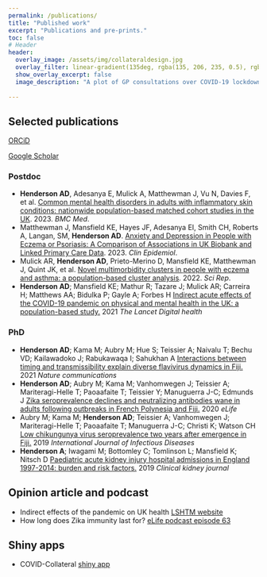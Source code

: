 ```yaml
---
permalink: /publications/
title: "Published work"
excerpt: "Publications and pre-prints."
toc: false
# Header
header:
  overlay_image: /assets/img/collateraldesign.jpg
  overlay_filter: linear-gradient(135deg, rgba(135, 206, 235, 0.5), rgba(255, 255, 255, 0.5))
  show_overlay_excerpt: false
  image_description: "A plot of GP consultations over COVID-19 lockdown"
  
---
```


## Selected publications
[ORCiD](https://orcid.org/0000-0002-8903-4906)

[Google Scholar](https://scholar.google.com/citations?user=FQrBtfAAAAAJ&hl=en&authuser=1)

### Postdoc
*	**Henderson AD**, Adesanya E, Mulick A, Matthewman J, Vu N, Davies F, et al. [Common mental health disorders in adults with inflammatory skin conditions: nationwide population-based matched cohort studies in the UK](https://link.springer.com/epdf/10.1186/s12916-023-02948-x). 2023. _BMC Med_.
*	Matthewman J, Mansfield KE, Hayes JF, Adesanya EI, Smith CH, Roberts A, Langan, SM, **Henderson AD**. [Anxiety and Depression in People with Eczema or Psoriasis: A Comparison of Associations in UK Biobank and Linked Primary Care Data](https://www.dovepress.com/anxiety-and-depression-in-people-with-eczema-or-psoriasis-a-comparison-peer-reviewed-fulltext-article-CLEP). 2023. _Clin Epidemiol_.
*	Mulick AR, **Henderson AD**, Prieto-Merino D, Mansfield KE, Matthewman J, Quint JK, et al. [Novel multimorbidity clusters in people with eczema and asthma: a population-based cluster analysis](https://www.nature.com/articles/s41598-022-26357-x). 2022. _Sci Rep_.
* **Henderson AD**; Mansfield KE; Mathur R; Tazare J; Mulick AR; Carreira H; Matthews AA; Bidulka P; Gayle A; Forbes H [Indirect acute effects of the COVID-19 pandemic on physical and mental health in the UK: a population-based study.](https://doi.org/10.1016/S2589-7500(21)00017-0) 2021 _The Lancet Digital health_

### PhD
* **Henderson AD**; Kama M; Aubry M; Hue S; Teissier A; Naivalu T; Bechu VD; Kailawadoko J; Rabukawaqa I; Sahukhan A [Interactions between timing and transmissibility explain diverse flavivirus dynamics in Fiji.](https://doi.org/10.1038/s41467-021-21788-y) 2021 _Nature communications_
* **Henderson AD**; Aubry M; Kama M; Vanhomwegen J; Teissier A; Mariteragi-Helle T; Paoaafaite T; Teissier Y; Manuguerra J-C; Edmunds J [Zika seroprevalence declines and neutralizing antibodies wane in adults following outbreaks in French Polynesia and Fiji.](https://doi.org/10.7554/eLife.48460) 2020 _eLife_
*  Aubry M; Kama M; **Henderson AD**; Teissier A; Vanhomwegen J; Mariteragi-Helle T; Paoaafaite T; Manuguerra J-C; Christi K; Watson CH [Low chikungunya virus seroprevalence two years after emergence in Fiji.](https://doi.org/10.1016/j.ijid.2019.10.040) 2019 _International Journal of Infectious Diseases_
* **Henderson A**; Iwagami M; Bottomley C; Tomlinson L; Mansfield K; Nitsch D [Paediatric acute kidney injury hospital admissions in England 1997-2014: burden and risk factors.](https://doi.org/10.1093/ckj/sfz075) 2019 _Clinical kidney journal_

## Opinion article and podcast
* Indirect effects of the pandemic on UK health [LSHTM website](https://www.lshtm.ac.uk/newsevents/expert-opinion/indirect-effects-pandemic-uk-health)
* How long does Zika immunity last for? [eLife podcast episode 63](https://elifesciences.org/podcast/episode63#962) 

## Shiny apps
* COVID-Collateral [shiny app](https://a-henderson91.shinyapps.io/covid_collateral_shiny/)

